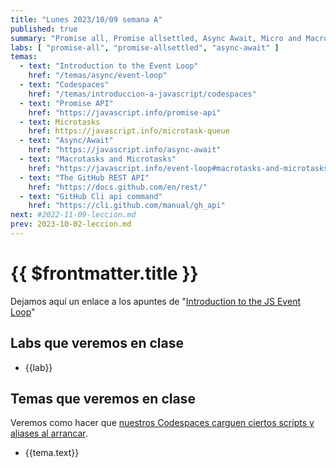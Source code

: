 ```yaml
---
title: "Lunes 2023/10/09 semana A"
published: true
summary: "Promise all, Promise allsettled, Async Await, Micro and Macro tasks queues"
labs: [ "promise-all", "promise-allsettled", "async-await" ]
temas: 
  - text: "Introduction to the Event Loop"
    href: "/temas/async/event-loop"
  - text: "Codespaces"
    href: "/temas/introduccion-a-javascript/codespaces"
  - text: "Promise API"
    href: "https://javascript.info/promise-api"
  - text: Microtasks
    href: https://javascript.info/microtask-queue
  - text: "Async/Await"
    href: "https://javascript.info/async-await"
  - text: "Macrotasks and Microtasks"
    href: "https://javascript.info/event-loop#macrotasks-and-microtasks"
  - text: "The GitHub REST API"
    href: "https://docs.github.com/en/rest/"
  - text: "GitHub Cli api command"
    href: "https://cli.github.com/manual/gh_api" 
next: #2022-11-09-leccion.md
prev: 2023-10-02-leccion.md 
---
```


# {{ $frontmatter.title }}



Dejamos aquí un enlace a los apuntes de "[Introduction to the JS Event Loop](/temas/async/event-loop/)"

## Labs que veremos en clase

<ul>
    <li  v-for="(lab, index) in $frontmatter.labs" :key="index">
    <a :href="'/practicas/'+lab">{{lab}}</a>
    </li>
</ul>

## Temas que veremos en clase

Veremos como hacer que [nuestros  Codespaces carguen ciertos scripts y aliases al arrancar](/temas/introduccion-a-javascript/codespaces.html#personalizing-your-codespace).

<ul>
    <li  v-for="(tema, index) in $frontmatter.temas" :key="index">
    <a :href="tema.href" target="_blank">{{tema.text}}</a>
    </li>
</ul>

